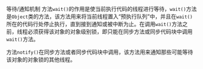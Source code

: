 等待/通知机制
方法`wait()`的作用是使当前执行代码的线程进行等待，`wait()`方法是`Object`类的方法，该方法用来将当前线程置入“预执行队列”中，并且在`wait()`所在的代码行处停止执行，直到接到通知或被中断为止。在调用`wait()`方法之前，线程必须获得该对象的对象级别锁，即只能在同步方法或同步代码块中调用`wait()`方法。

方法`notify()`在同步方法或者同步代码块中调用，该方法用来通知那些可能等待该对象的对象锁的其他线程。
